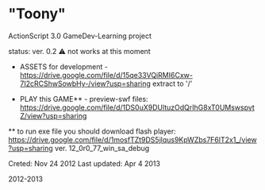 # "Toony"
ActionScript 3.0 GameDev-Learning project

status: ver. 0.2
⚠ not works at this moment

- ASSETS for development -
https://drive.google.com/file/d/15qe33VQiRMI6Cxw-7I2cRCShwSowbHy-/view?usp=sharing
extract to '/'

- PLAY this GAME** - 
preview-swf files: https://drive.google.com/file/d/1DS0uX9DUltuzOdQrIhG8xT0UMswspvtZ/view?usp=sharing

** to run exe file you should download flash player:
https://drive.google.com/file/d/1mosfTZt9DS5jlqus9KpWZbs7F6lT2x1_/view?usp=sharing
ver. 12_0r0_77_win_sa_debug

Creted: Nov 24 2012
Last updated: Apr 4 2013

2012-2013
